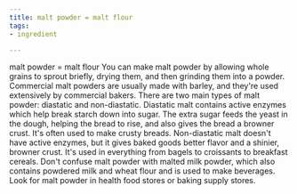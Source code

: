 ```yaml
---
title: malt powder = malt flour
tags:
- ingredient

---
```

malt powder = malt flour You can make malt powder by allowing whole grains to sprout briefly, drying them, and then grinding them into a powder. Commercial malt powders are usually made with barley, and they're used extensively by commercial bakers. There are two main types of malt powder: diastatic and non-diastatic. Diastatic malt contains active enzymes which help break starch down into sugar. The extra sugar feeds the yeast in the dough, helping the bread to rise, and also gives the bread a browner crust. It's often used to make crusty breads. Non-diastatic malt doesn't have active enzymes, but it gives baked goods better flavor and a shinier, browner crust. It's used in everything from bagels to croissants to breakfast cereals. Don't confuse malt powder with malted milk powder, which also contains powdered milk and wheat flour and is used to make beverages. Look for malt powder in health food stores or baking supply stores.
